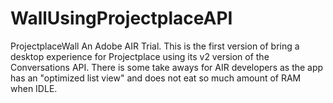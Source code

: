 WallUsingProjectplaceAPI
========================

ProjectplaceWall An Adobe AIR Trial. This is the first version of bring a desktop experience for Projectplace using its v2 version of the Conversations API. There is some take aways for AIR developers as the app has an "optimized list view" and does not eat so much amount of RAM when IDLE.
